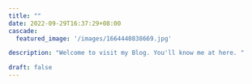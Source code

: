 ```yaml
---
title: ""
date: 2022-09-29T16:37:29+08:00
cascade:
  featured_image: '/images/1664440838669.jpg'

description: "Welcome to visit my Blog. You'll know me at here. "

draft: false
---
```


